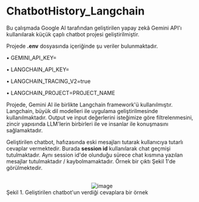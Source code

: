 # ChatbotHistory_Langchain


Bu çalışmada Google AI tarafından geliştirilen yapay zekâ Gemini API'ı kullanılarak küçük çaplı chatbot projesi geliştirilmiştir. 

Projede __.env__ dosyasında içeriğinde şu veriler bulunmaktadır.

• GEMINI_API_KEY=

• LANGCHAIN_API_KEY=

• LANGCHAIN_TRACING_V2=true

• LANGCHAIN_PROJECT=PROJECT_NAME

Projede, Gemini AI ile birlikte Langchain framework'ü kullanılmıştır. Langchain, büyük dil modelleri ile uygulama geliştirilmesinde kullanılmaktadır. Output ve input değerlerini isteğimize göre filtrelenmesini, zincir yapısında LLM'lerin birbirleri ile ve insanlar ile konuşmasını sağlamaktadır.

Geliştirilen chatbot, hafızasında eski mesajları tutarak kullanıcıya tutarlı cevaplar vermektedir. Burada **__session id__** kullanılarak chat geçmişi tutulmaktadır. Aynı session id'de olunduğu sürece chat kısmına yazılan mesajlar tutulmaktadır / kaybolmamaktadır. Örnek bir çıktı Şekil 1'de görülmektedir.
<br>
<br>
<div align="center">
<img src="https://github.com/user-attachments/assets/884e5085-d2ef-4724-a1dc-c13c56ddbfa4" alt="image">
</div>
Şekil 1. Geliştirilen chatbot'un verdiği cevaplara bir örnek

<br>
<br>


